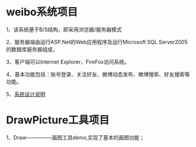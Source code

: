 weibo系统项目
=================================
1、该系统基于B/S结构，即采用浏览器/服务器模式
 
2、服务器端由运行ASP.Net的Web应用程序及运行Microsoft SQL Server2005的数据库服务器组成，

3、客户端可以Internet Explorer，FireFox访问系统。
 
4、基本功能包括：账号登录、关注好友、微博动态发布、微博搜索、好友搜索等功能。
 
5、[系统设计说明](https://blog.csdn.net/weixin_40449300/article/details/85730592) 





DrawPicture工具项目
=================================
1、Draw—————画图工具demo,实现了基本的画图功能；		
